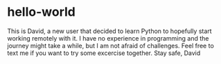 # hello-world
This is David, a new user that decided to learn Python to hopefully start working remotely with it. I have no experience in programming and the journey might take a while, but I am not afraid of challenges.
Feel free to text me if you want to try some excercise together. 
Stay safe,
David
